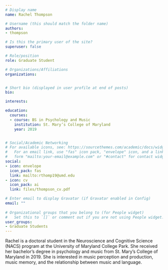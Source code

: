 ```yaml
---
# Display name
name: Rachel Thompson

# Username (this should match the folder name)
authors:
- thompson

# Is this the primary user of the site?
superuser: false

# Role/position
role: Graduate Student

# Organizations/Affiliations
organizations:


# Short bio (displayed in user profile at end of posts)
bio:

interests:

education:
  courses:
  - course: BS in Psychology and Music
    institution: St. Mary’s College of Maryland 
    year: 2019


# Social/Academic Networking
# For available icons, see: https://sourcethemes.com/academic/docs/widgets/#icons
#   For an email link, use "fas" icon pack, "envelope" icon, and a link in the
#   form "mailto:your-email@example.com" or "#contact" for contact widget.
social:
- icon: envelope
  icon_pack: fas
  link: mailto:rthomp19@umd.edu
- icon: cv
  icon_pack: ai
  link: files/thompson_cv.pdf

# Enter email to display Gravatar (if Gravatar enabled in Config)
email: ""
  
# Organizational groups that you belong to (for People widget)
#   Set this to `[]` or comment out if you are not using People widget.  
user_groups:
- Graduate Students
---
```

Rachel is a doctoral student in the Neuroscience and Cognitive Science (NACS) program at the University of Maryland College Park. She received her bachelor’s degree in psychology and music from St. Mary’s College of Maryland in 2019. She is interested in music perception and production, music memory, and the relationship between music and language.
